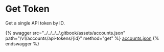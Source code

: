 # Get Token

Get a single API token by ID.

{% swagger src="../../../../.gitbook/assets/accounts.json" path="/v1/accounts/api-tokens/{id}" method="get" %}
[accounts.json](../../../../.gitbook/assets/accounts.json)
{% endswagger %}
